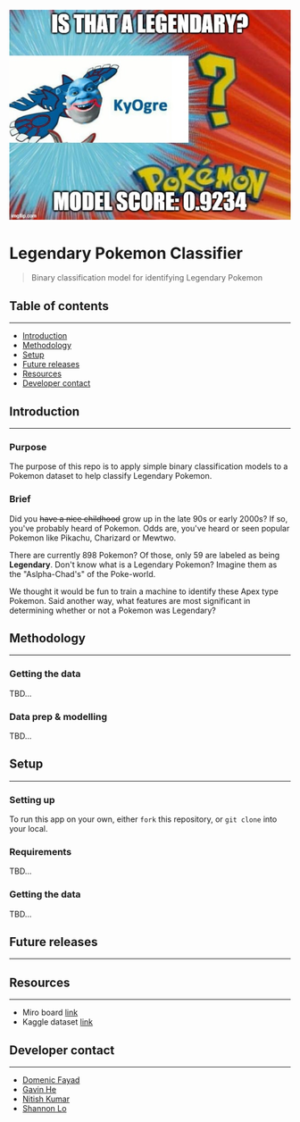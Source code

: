 ![Legendary Pokemon Classifier](assets/kyogre_meme.png "Legendary Pokemon classification model")

# Legendary Pokemon Classifier
> Binary classification model for identifying Legendary Pokemon

## Table of contents
---
* [Introduction](#introduction)
* [Methodology](#methodology)
* [Setup](#setup)
* [Future releases](#future-releases)
* [Resources](#resources)
* [Developer contact](#developer-contact)

## Introduction
---
 
### Purpose

The purpose of this repo is to apply simple binary classification models to a Pokemon dataset to help classify Legendary Pokemon.

### Brief

Did you ~~have a nice childhood~~ grow up in the late 90s or early 2000s? If so, you've probably heard of Pokemon. Odds are, you've heard or seen popular Pokemon like Pikachu, Charizard or Mewtwo. 

There are currently 898 Pokemon? Of those, only 59 are labeled as being **Legendary**. Don't know what is a Legendary Pokemon? Imagine them as the "Aslpha-Chad's" of the Poke-world. 

We thought it would be fun to train a machine to identify these Apex type Pokemon. Said another way, what features are most significant in determining whether or not a Pokemon was Legendary?


## Methodology
---

### Getting the data
TBD...


### Data prep & modelling
TBD...


## Setup
---
### Setting up
To run this app on your own, either `fork` this repository, or `git clone` into your local. 

### Requirements
TBD...

### Getting the data
TBD...


## Future releases
---
          
## Resources
---
* Miro board [link](https://miro.com/welcomeonboard/OWgwMlFyU0wxaFppcjE5M1Rzd1Q4dzRtdDdwTGVjaUhUTkFnd05xVEVZZnA2MmltWVp2ZnVZaEcySkpEODlibnwzMDc0NDU3MzYzNDM4NzgzNzY1?invite_link_id=711569501319)
* Kaggle dataset [link](https://www.kaggle.com/abcsds/pokemon)

## Developer contact
---
* [Domenic Fayad](https://www.fullstaxx.com/)
* [Gavin He](https://gavh3.github.io/)
* [Nitish Kumar](https://github.com/nkumar97)
* [Shannon Lo](https://shannonhlo.github.io/)
